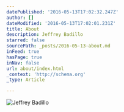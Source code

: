 ```yaml
---
datePublished: '2016-05-13T17:02:32.247Z'
author: []
dateModified: '2016-05-13T17:02:01.231Z'
title: About
description: Jeffrey Badillo
starred: false
sourcePath: _posts/2016-05-13-about.md
inFeed: true
hasPage: true
inNav: false
url: about/index.html
_context: 'http://schema.org'
_type: Article

---
```

![Jeffrey Badillo](https://the-grid-user-content.s3-us-west-2.amazonaws.com/01520fef-8c55-4093-aa12-949da29c9a2f.jpg)